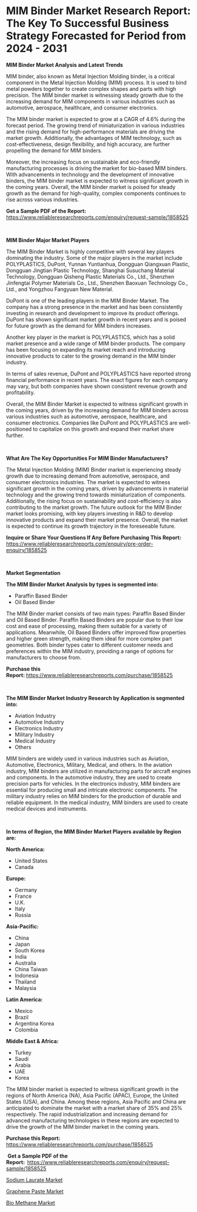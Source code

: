 <p><h1>MIM Binder Market Research Report: The Key To Successful Business Strategy Forecasted for Period from 2024 - 2031</h1></p><p><strong>MIM Binder Market Analysis and Latest Trends</strong></p>
<p><p>MIM binder, also known as Metal Injection Molding binder, is a critical component in the Metal Injection Molding (MIM) process. It is used to bind metal powders together to create complex shapes and parts with high precision. The MIM binder market is witnessing steady growth due to the increasing demand for MIM components in various industries such as automotive, aerospace, healthcare, and consumer electronics.</p><p>The MIM binder market is expected to grow at a CAGR of 4.6% during the forecast period. The growing trend of miniaturization in various industries and the rising demand for high-performance materials are driving the market growth. Additionally, the advantages of MIM technology, such as cost-effectiveness, design flexibility, and high accuracy, are further propelling the demand for MIM binders.</p><p>Moreover, the increasing focus on sustainable and eco-friendly manufacturing processes is driving the market for bio-based MIM binders. With advancements in technology and the development of innovative binders, the MIM binder market is expected to witness significant growth in the coming years. Overall, the MIM binder market is poised for steady growth as the demand for high-quality, complex components continues to rise across various industries.</p></p>
<p><strong>Get a Sample PDF of the Report:&nbsp;</strong> <a href="https://www.reliableresearchreports.com/enquiry/request-sample/1858525">https://www.reliableresearchreports.com/enquiry/request-sample/1858525</a></p>
<p>&nbsp;</p>
<p><strong>MIM Binder Major Market Players</strong></p>
<p><p>The MIM Binder Market is highly competitive with several key players dominating the industry. Some of the major players in the market include POLYPLASTICS, DuPont, Yunnan Yuntianhua, Dongguan Qiangxuan Plastic, Dongguan Jingtian Plastic Technology, Shanghai Susuchang Material Technology, Dongguan Qisheng Plastic Materials Co., Ltd., Shenzhen Jinfengtai Polymer Materials Co., Ltd., Shenzhen Baoxuan Technology Co., Ltd., and Yongzhou Fangyuan New Material.</p><p>DuPont is one of the leading players in the MIM Binder Market. The company has a strong presence in the market and has been consistently investing in research and development to improve its product offerings. DuPont has shown significant market growth in recent years and is poised for future growth as the demand for MIM binders increases.</p><p>Another key player in the market is POLYPLASTICS, which has a solid market presence and a wide range of MIM binder products. The company has been focusing on expanding its market reach and introducing innovative products to cater to the growing demand in the MIM binder industry.</p><p>In terms of sales revenue, DuPont and POLYPLASTICS have reported strong financial performance in recent years. The exact figures for each company may vary, but both companies have shown consistent revenue growth and profitability.</p><p>Overall, the MIM Binder Market is expected to witness significant growth in the coming years, driven by the increasing demand for MIM binders across various industries such as automotive, aerospace, healthcare, and consumer electronics. Companies like DuPont and POLYPLASTICS are well-positioned to capitalize on this growth and expand their market share further.</p></p>
<p>&nbsp;</p>
<p><strong>What Are The Key Opportunities For MIM Binder Manufacturers?</strong></p>
<p><p>The Metal Injection Molding (MIM) Binder market is experiencing steady growth due to increasing demand from automotive, aerospace, and consumer electronics industries. The market is expected to witness significant growth in the coming years, driven by advancements in material technology and the growing trend towards miniaturization of components. Additionally, the rising focus on sustainability and cost-efficiency is also contributing to the market growth. The future outlook for the MIM Binder market looks promising, with key players investing in R&D to develop innovative products and expand their market presence. Overall, the market is expected to continue its growth trajectory in the foreseeable future.</p></p>
<p><strong>Inquire or Share Your Questions If Any Before Purchasing This Report:</strong> <a href="https://www.reliableresearchreports.com/enquiry/pre-order-enquiry/1858525">https://www.reliableresearchreports.com/enquiry/pre-order-enquiry/1858525</a></p>
<p>&nbsp;</p>
<p><strong>Market Segmentation</strong></p>
<p><strong>The MIM Binder Market Analysis by types is segmented into:</strong></p>
<p><ul><li>Paraffin Based Binder</li><li>Oil Based Binder</li></ul></p>
<p><p>The MIM Binder market consists of two main types: Paraffin Based Binder and Oil Based Binder. Paraffin Based Binders are popular due to their low cost and ease of processing, making them suitable for a variety of applications. Meanwhile, Oil Based Binders offer improved flow properties and higher green strength, making them ideal for more complex part geometries. Both binder types cater to different customer needs and preferences within the MIM industry, providing a range of options for manufacturers to choose from.</p></p>
<p><strong>Purchase this Report:&nbsp;</strong><a href="https://www.reliableresearchreports.com/purchase/1858525">https://www.reliableresearchreports.com/purchase/1858525</a></p>
<p>&nbsp;</p>
<p><strong>The MIM Binder Market Industry Research by Application is segmented into:</strong></p>
<p><ul><li>Aviation Industry</li><li>Automotive Industry</li><li>Electronics Industry</li><li>Military Industry</li><li>Medical Industry</li><li>Others</li></ul></p>
<p><p>MIM binders are widely used in various industries such as Aviation, Automotive, Electronics, Military, Medical, and others. In the aviation industry, MIM binders are utilized in manufacturing parts for aircraft engines and components. In the automotive industry, they are used to create precision parts for vehicles. In the electronics industry, MIM binders are essential for producing small and intricate electronic components. The military industry relies on MIM binders for the production of durable and reliable equipment. In the medical industry, MIM binders are used to create medical devices and instruments.</p></p>
<p>&nbsp;</p>
<p><strong>In terms of Region, the MIM Binder Market Players available by Region are:</strong></p>
<p>
    <p> <strong> North America: </strong>
        <ul>
            <li>United States</li>
            <li>Canada</li>
        </ul>
        </p> 
    <p> <strong> Europe: </strong>
        <ul>
            <li>Germany</li>
            <li>France</li>
            <li>U.K.</li>
            <li>Italy</li>
            <li>Russia</li>
        </ul>
        </p> 
    <p> <strong> Asia-Pacific: </strong>
        <ul>
            <li>China</li>
            <li>Japan</li>
            <li>South Korea</li>
            <li>India</li>
            <li>Australia</li>
            <li>China Taiwan</li>
            <li>Indonesia</li>
            <li>Thailand</li>
            <li>Malaysia</li>
        </ul>
        </p> 
    <p> <strong> Latin America: </strong>
        <ul>
            <li>Mexico</li>
            <li>Brazil</li>
            <li>Argentina Korea</li>
            <li>Colombia</li>
        </ul>
        </p> 
    <p> <strong> Middle East & Africa: </strong>
        <ul>
            <li>Turkey</li>
            <li>Saudi</li>
            <li>Arabia</li>
            <li>UAE</li>
            <li>Korea</li>
        </ul>
    </p>
    </p>
<p><p>The MIM binder market is expected to witness significant growth in the regions of North America (NA), Asia Pacific (APAC), Europe, the United States (USA), and China. Among these regions, Asia Pacific and China are anticipated to dominate the market with a market share of 35% and 25% respectively. The rapid industrialization and increasing demand for advanced manufacturing technologies in these regions are expected to drive the growth of the MIM binder market in the coming years.</p></p>
<p><strong>Purchase this Report: </strong><a href="https://www.reliableresearchreports.com/purchase/1858525">https://www.reliableresearchreports.com/purchase/1858525</a></p>
<p>&nbsp;<strong>Get a Sample PDF of the Report:&nbsp;&nbsp;</strong><a href="https://www.reliableresearchreports.com/enquiry/request-sample/1858525">https://www.reliableresearchreports.com/enquiry/request-sample/1858525</a></p>
<p><strong></strong></p>
<p><p><a href="https://github.com/wwwkeltoum/Market-Research-Report-List-2/blob/main/sodium-laurate-market.md">Sodium Laurate Market</a></p><p><a href="https://github.com/nicholepatriciadoylenwnrjr0/Market-Research-Report-List-1/blob/main/graphene-paste-market.md">Graphene Paste Market</a></p><p><a href="https://github.com/gamblestampleyjenny50m5sl6/Market-Research-Report-List-1/blob/main/bio-methane-market.md">Bio Methane Market</a></p></p>